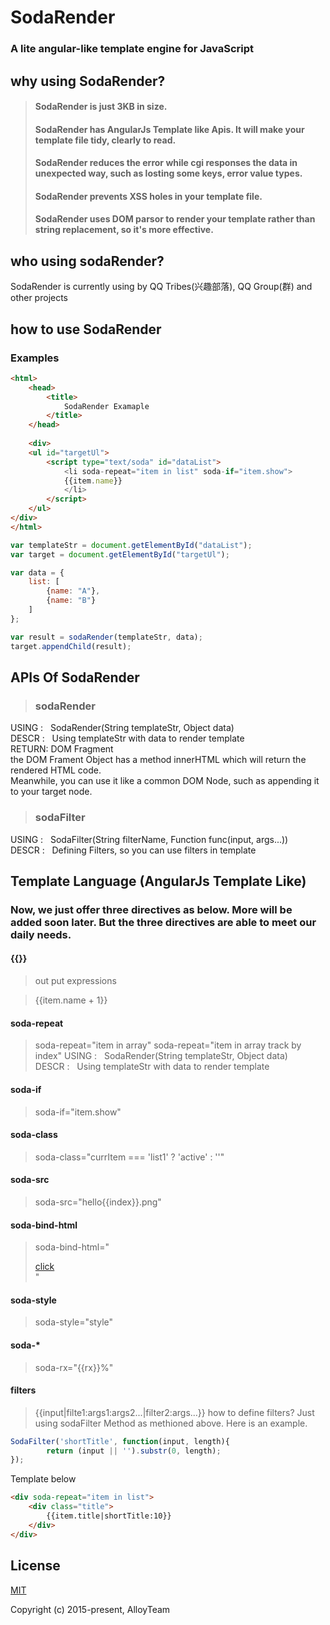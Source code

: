 SodaRender
====
### A lite angular-like template engine for JavaScript

## why using SodaRender?
>#### SodaRender is just 3KB in size.
>#### SodaRender has AngularJs Template like Apis. It will make your template file tidy, clearly to read.
>#### SodaRender reduces the error while cgi responses the data in unexpected way, such as losting some keys, error value types.
>#### SodaRender prevents XSS holes in your template file.
>#### SodaRender uses DOM parsor to render your template rather than string replacement, so it's more effective.

## who using sodaRender?
SodaRender is currently using by QQ Tribes(兴趣部落), QQ Group(群) and other projects

## how to use SodaRender

### Examples
```html
<html>
    <head>
        <title>
            SodaRender Examaple
        </title>
    </head>
    
    <div>
    <ul id="targetUl">
        <script type="text/soda" id="dataList">
            <li soda-repeat="item in list" soda-if="item.show">
            {{item.name}}
            </li>
        </script>
    </ul>
</div>
</html>
```

```JavaScript
var templateStr = document.getElementById("dataList");
var target = document.getElementById("targetUl");

var data = {
    list: [
        {name: "A"},
        {name: "B"}
    ]
};

var result = sodaRender(templateStr, data);
target.appendChild(result);
```

## APIs Of SodaRender
>### sodaRender
USING&nbsp;: &nbsp;&nbsp;SodaRender(String templateStr, Object data)<br />
DESCR&nbsp;: &nbsp;&nbsp;Using templateStr with data to render template<br />
RETURN: DOM Fragment<br />
the DOM Frament Object has a method innerHTML which will return the rendered HTML code.<br />
Meanwhile, you can use it like a common DOM Node, such as appending it to your target node.
>### sodaFilter
USING&nbsp;: &nbsp;&nbsp;SodaFilter(String filterName, Function func(input, args...))<br />
DESCR&nbsp;: &nbsp;&nbsp;Defining Filters, so you can use filters in template<br />

## Template Language (AngularJs Template Like)
### Now, we just offer three directives as below. More will be added soon later. But the three directives are able to meet our daily needs.
#### {{}}
>out put expressions

>{{item.name + 1}}

#### soda-repeat
>soda-repeat="item in array"
>soda-repeat="item in array track by index"
USING&nbsp;: &nbsp;&nbsp;SodaRender(String templateStr, Object data)<br />
DESCR&nbsp;: &nbsp;&nbsp;Using templateStr with data to render template<br />

#### soda-if
>soda-if="item.show"

#### soda-class
>soda-class="currItem === 'list1' ? 'active' : ''"

#### soda-src
>soda-src="hello{{index}}.png"

#### soda-bind-html
>soda-bind-html="<div><a href=pp>click</a></div>"

#### soda-style
>soda-style="style"

#### soda-*
>soda-rx="{{rx}}%"


#### filters
>{{input|filte1:args1:args2...|filter2:args...}}
how to define filters? Just using sodaFilter Method as methioned above. Here is an example.
```JavaScript
SodaFilter('shortTitle', function(input, length){
        return (input || '').substr(0, length);
});
```
Template below
```html
<div soda-repeat="item in list">
    <div class="title">
        {{item.title|shortTitle:10}}
    </div>
</div>
```

## License

[MIT](http://opensource.org/licenses/MIT)

Copyright (c) 2015-present, AlloyTeam
